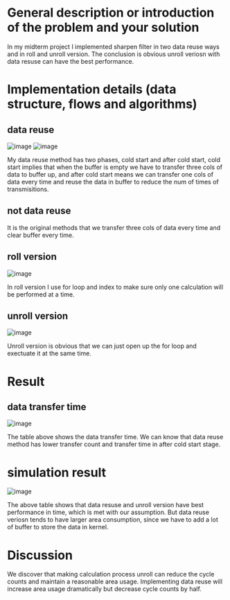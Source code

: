 # General description or introduction of the problem and your solution

In my midterm project I implemented sharpen filter in two data reuse ways and in roll and unroll version. The conclusion is obvious unroll veriosn with data resuse can have the best performance.

# Implementation details (data structure, flows and algorithms)
## data reuse
![image](https://user-images.githubusercontent.com/76727373/118217580-58aa6700-b4a8-11eb-87db-3c70cd991f0f.png)
![image](https://user-images.githubusercontent.com/76727373/118217601-6233cf00-b4a8-11eb-8cfa-9f909694cd8d.png)

My data reuse method has two phases, cold start and after cold start, cold start implies that when the buffer is empty we have to transfer three cols of data to buffer up, and after cold start means we can transfer one cols of data every time and reuse the data in buffer to reduce the num of times of transmisitions.
## not data reuse

It is the original methods that we transfer three cols of data every time and clear buffer every time.

## roll version

![image](https://user-images.githubusercontent.com/76727373/118218013-2cdbb100-b4a9-11eb-899f-021480b6ebfe.png)

In roll version I use for loop and index to make sure only one calculation will be performed at a time.

## unroll version

![image](https://user-images.githubusercontent.com/76727373/118218126-63b1c700-b4a9-11eb-8dbb-41286117d059.png)

Unroll version is obvious that we can just open up the for loop and exectuate it at the same time.


# Result

## data transfer time

![image](https://user-images.githubusercontent.com/76727373/118218273-b4c1bb00-b4a9-11eb-86c5-3504c7c9fcd2.png)

The table above shows the data transfer time. We can know that data reuse method has lower transfer count and transfer time in after cold start stage.

# simulation result

![image](https://user-images.githubusercontent.com/76727373/118218447-feaaa100-b4a9-11eb-985c-5c9f8f74535f.png)

The above table shows that data resuse and unroll version have best performance in time, which is met with our assumption. But data reuse veriosn tends to have larger area consumption, since we have to add a lot of buffer to store the data in kernel.

# Discussion
We discover that making calculation process unroll can reduce the cycle counts and maintain a reasonable area usage. Implementing data reuse will increase area usage dramatically but decrease cycle counts by half.

